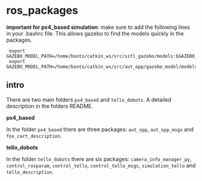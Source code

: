 # ros_packages

**important for px4_based simulation**: make sure to add the following lines in your .bashrc file. This allows gazebo to find the models quickly in the packages.
    
	 export GAZEBO_MODEL_PATH=/home/boots/catkin_ws/src/sitl_gazebo/models:$GAZEBO_MODEL_PATH
	 export GAZEBO_MODEL_PATH=/home/boots/catkin_ws/src/aut_opp/gazebo_model/models:$GAZEBO_MODEL_PATH

## intro
There are two main folders `px4_based` and `tello_dobots`. A detailed description in the folders README. 

**px4_based**

In the folder `px4_based` there are three packages: `aut_opp`, `aut_opp_msgs` and `fox_cart_description`.

**tello_dobots**

In the folder `tello_dobots` there are six packages: `camera_info_manager_py`, `control_rosparam`, `control_tello`, `control_tello_msgs`, `simulation_tello` and `tello_description`.





